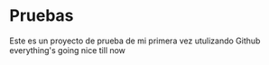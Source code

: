 # Pruebas
Este es un proyecto de prueba de mi primera vez utulizando Github 
everything's going nice till now

